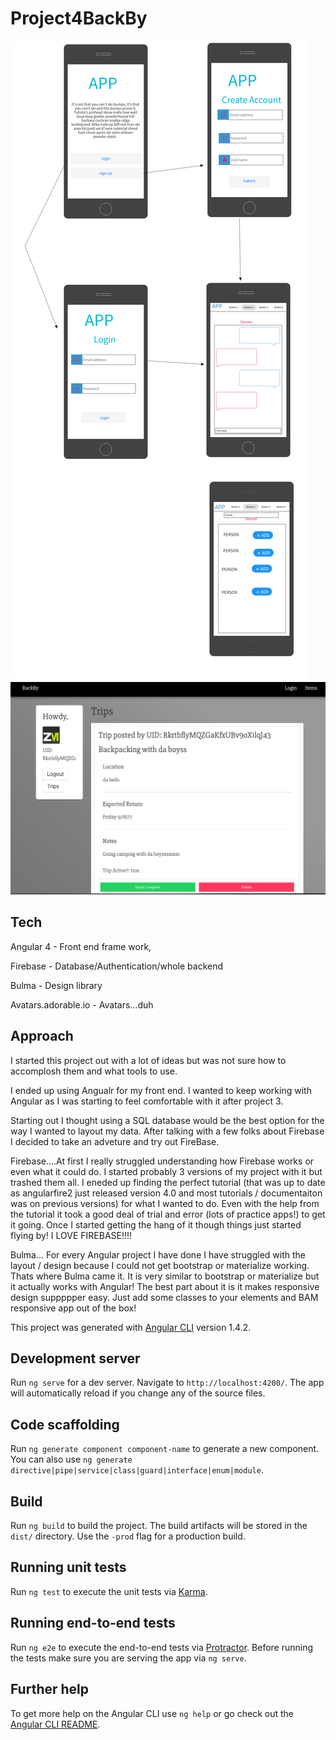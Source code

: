 # Project4BackBy

![alt text](src/assets/WIREFRAME.png) 
![alt text](src/assets/scrrenShot.png)

## Tech

Angular 4 - Front end frame work,

Firebase - Database/Authentication/whole backend 

Bulma - Design library 

Avatars.adorable.io - Avatars...duh

## Approach 

I started this project out with a lot of ideas but was not sure how to accomplosh them and what tools to use. 

I ended up using Angualr for my front end. I wanted to keep working with Angular as I was starting to feel comfortable with it after project 3. 

Starting out I thought using a SQL database would be the best option for the way I wanted to layout my data. After talking with a few folks about Firebase I decided to take an adveture and try out FireBase. 

Firebase....At first I really struggled understanding how Firebase works or even what it could do. I started probably 3 versions of my project with it but trashed them all. I eneded up finding the perfect tutorial (that was up to date as angularfire2 just released version 4.0 and most tutorials / documentaiton was on previous versions) for what I wanted to do. Even with the help from the tutorial it took a good deal of trial and error (lots of practice apps!) to get it going. Once I started getting the hang of it though things just started flying by! I LOVE FIREBASE!!!! 

Bulma... For every Angular project I have done I have struggled with the layout / design because I could not get bootstrap or materialize working. Thats where Bulma came it. It is very similar to bootstrap or materialize but it actually works with Angular! The best part about it is it makes responsive design suppppper easy. Just add some classes to your elements and BAM responsive app out of the box! 


This project was generated with [Angular CLI](https://github.com/angular/angular-cli) version 1.4.2.

## Development server

Run `ng serve` for a dev server. Navigate to `http://localhost:4200/`. The app will automatically reload if you change any of the source files.

## Code scaffolding

Run `ng generate component component-name` to generate a new component. You can also use `ng generate directive|pipe|service|class|guard|interface|enum|module`.

## Build

Run `ng build` to build the project. The build artifacts will be stored in the `dist/` directory. Use the `-prod` flag for a production build.

## Running unit tests

Run `ng test` to execute the unit tests via [Karma](https://karma-runner.github.io).

## Running end-to-end tests

Run `ng e2e` to execute the end-to-end tests via [Protractor](http://www.protractortest.org/).
Before running the tests make sure you are serving the app via `ng serve`.

## Further help

To get more help on the Angular CLI use `ng help` or go check out the [Angular CLI README](https://github.com/angular/angular-cli/blob/master/README.md).
